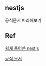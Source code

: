 ## nestjs

공식문서 따라해보기

## Ref

[쉽게 풀어쓴 nestjs](https://www.wisewiredbooks.com/nestjs/intro.html)

[공식 문서](https://docs.nestjs.com/)
